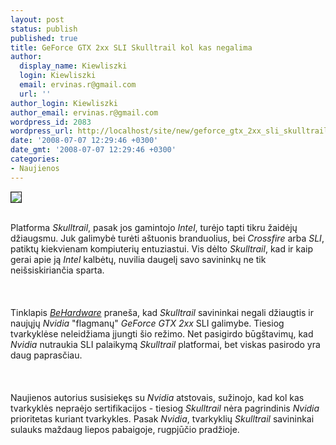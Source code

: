 ```yaml
---
layout: post
status: publish
published: true
title: GeForce GTX 2xx SLI Skulltrail kol kas negalima
author:
  display_name: Kiewliszki
  login: Kiewliszki
  email: ervinas.r@gmail.com
  url: ''
author_login: Kiewliszki
author_email: ervinas.r@gmail.com
wordpress_id: 2083
wordpress_url: http://localhost/site/new/geforce_gtx_2xx_sli_skulltrail_kol_kas_negalima/
date: '2008-07-07 12:29:46 +0300'
date_gmt: '2008-07-07 12:29:46 +0300'
categories:
- Naujienos
---
```

<div class="imgright"><img src="http://www.technews.lt/upl/Failai/nvidia%20logo.jpg" border="1"></div>
<p><br>Platforma <i>Skulltrail</i>, pasak jos gamintojo <i>Intel</i>, turėjo tapti tikru žaidėjų džiaugsmu. Juk galimybė turėti aštuonis branduolius, bei <i>Crossfire</i> arba <i>SLI</i>, patiktų kiekvienam kompiuterių entuziastui. Vis dėlto <i>Skulltrail</i>, kad ir kaip gerai apie ją <i>Intel</i> kalbėtų, nuvilia daugelį savo savininkų ne tik neišsiskiriančia sparta.<br />
<br><br />
<br>Tinklapis <a class="ns" href="http://www.behardware.com/news/9803/geforce-gtx-200-sli-and-skulltrail.html"><i>BeHardware</i></a> praneša, kad <i>Skulltrail</i> savininkai negali džiaugtis ir naujųjų <i>Nvidia</i> &quot;flagmanų&quot; <i>GeForce GTX 2xx</i> SLI galimybe. Tiesiog tvarkyklėse neleidžiama įjungti šio režimo. Net pasigirdo būgštavimų, kad <i>Nvidia</i> nutraukia SLI palaikymą <i>Skulltrail</i> platformai, bet viskas pasirodo yra daug paprasčiau.<br />
<br><br />
<br>Naujienos autorius susisiekęs su <i>Nvidia</i> atstovais, sužinojo, kad kol kas tvarkyklės nepraėjo sertifikacijos - tiesiog <i>Skulltrail</i> nėra pagrindinis <i>Nvidia</i> prioritetas kuriant tvarkykles. Pasak <i>Nvidia</i>, tvarkyklių <i>Skulltrail</i> savininkai sulauks maždaug liepos pabaigoje, rugpjūčio pradžioje.<br />
<br><br />
<br><br />
<br></p>
